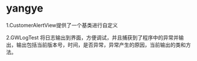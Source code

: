# yangye

1.CustomerAlertView提供了一个基类进行自定义

2.GWLogTest 将日志输出到界面，方便调试，并且捕获到了程序中的异常并输出，输出包括当前版本号，时间，是否异常，异常产生的原因，当前输出的类和方法。
